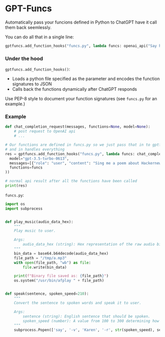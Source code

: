 # GPT-Funcs
Automatically pass your funcions defined in Python to ChatGPT have it call them back seemlessly.

You can do all that in a single line:
```python
gptfuncs.add_function_hooks("funcs.py", lambda funcs: openai_api("Say hi", funcs))
````

### Under the hood
`gptfuncs.add_function_hooks()`:
 * Loads a python file specified as the parameter and encodes the function signatures to JSON
 * Calls back the functions dynamically after ChatGPT responds

Use PEP-8 style to document your function signatures (see `funcs.py` for an example.)

### Example

```python
def chat_completion_request(messages, functions=None, model=None):
    # post request to OpenAI api
    # ...

# Our functions are defined in funcs.py so we just pass that in to gptfuncs.add_function_hooks
# and in handles everything
res = gptfuncs.add_function_hooks("funcs.py", lambda funcs: chat_completion_request(
  model="gpt-3.5-turbo-0613",
  messages=[{"role": "user", "content": "Sing me a poem about Hackernews."}],
  functions=funcs
))

# normal api result after all the functions have been called
print(res)
```


`funcs.py`:
```python
import os
import subprocess


def play_music(audio_data_hex):
    """
    Play music to user.

    Args:
        audio_data_hex (string): Hex representation of the raw audio binary data with 44100 sample rate.
    """
    bin_data = base64.b64decode(audio_data_hex)
    file_path = "/tmp/a.mp3"
    with open(file_path, "wb") as file:
        file.write(bin_data)

    print(f"Binary file saved as: {file_path}")
    os.system("/usr/bin/afplay " + file_path)


def speak(sentence, spoken_speed=210):
    """
    Convert the sentence to spoken words and speak it to user.

    Args:
        sentence (string): English sentence that should be spoken.
        spoken_speed (number): A value from 100 to 300 determining how fast the sentence is spoken.
    """
    subprocess.Popen(['say', '-v', 'Karen', '-r', str(spoken_speed), sentence])
```
